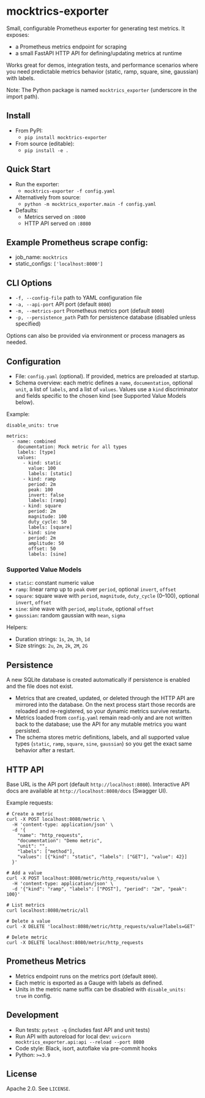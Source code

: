 # mocktrics-exporter

Small, configurable Prometheus exporter for generating test metrics. It exposes:
- a Prometheus metrics endpoint for scraping
- a small FastAPI HTTP API for defining/updating metrics at runtime

Works great for demos, integration tests, and performance scenarios where you need predictable metrics behavior (static, ramp, square, sine, gaussian) with labels.

Note: The Python package is named `mocktrics_exporter` (underscore in the import path).

## Install

- From PyPI:
  - `pip install mocktrics-exporter`
- From source (editable):
  - `pip install -e .`

## Quick Start

- Run the exporter:
  - `mocktrics-exporter -f config.yaml`
- Alternatively from source:
  - `python -m mocktrics_exporter.main -f config.yaml`
- Defaults:
  - Metrics served on `:8000`
  - HTTP API served on `:8080`

Example Prometheus scrape config:
-
  - job_name: `mocktrics`
  - static_configs: `['localhost:8000']`

## CLI Options

- `-f, --config-file` path to YAML configuration file
- `-a, --api-port` API port (default `8080`)
- `-m, --metrics-port` Prometheus metrics port (default `8000`)
- `-p, --persistence_path` Path for persistence database (disabled unless specified)

Options can also be provided via environment or process managers as needed.

## Configuration

- File: `config.yaml` (optional). If provided, metrics are preloaded at startup.
- Schema overview: each metric defines a `name`, `documentation`, optional `unit`, a list of `labels`, and a list of `values`. Values use a `kind` discriminator and fields specific to the chosen kind (see Supported Value Models below).

Example:

```
disable_units: true

metrics:
  - name: combined
    documentation: Mock metric for all types
    labels: [type]
    values:
      - kind: static
        value: 100
        labels: [static]
      - kind: ramp
        period: 2m
        peak: 100
        invert: false
        labels: [ramp]
      - kind: square
        period: 2m
        magnitude: 100
        duty_cycle: 50
        labels: [square]
      - kind: sine
        period: 2m
        amplitude: 50
        offset: 50
        labels: [sine]
```

### Supported Value Models

- `static`: constant numeric value
- `ramp`: linear ramp up to `peak` over `period`, optional `invert`, `offset`
- `square`: square wave with `period`, `magnitude`, `duty_cycle` (0–100), optional `invert`, `offset`
- `sine`: sine wave with `period`, `amplitude`, optional `offset`
- `gaussian`: random gaussian with `mean`, `sigma`

Helpers:
- Duration strings: `1s`, `2m`, `3h`, `1d`
- Size strings: `2u`, `2m`, `2k`, `2M`, `2G`

## Persistence
A new SQLite database is created automatically if persistence is enabled and the file does not exist.
- Metrics that are created, updated, or deleted through the HTTP API are mirrored into the database. On the next process start those records are reloaded and re-registered, so your dynamic metrics survive restarts.
- Metrics loaded from `config.yaml` remain read-only and are not written back to the database; use the API for any mutable metrics you want persisted.
- The schema stores metric definitions, labels, and all supported value types (`static`, `ramp`, `square`, `sine`, `gaussian`) so you get the exact same behavior after a restart.

## HTTP API

Base URL is the API port (default `http://localhost:8080`).
Interactive API docs are available at `http://localhost:8080/docs` (Swagger UI).

Example requests:

```
# Create a metric
curl -X POST localhost:8080/metric \
  -H 'content-type: application/json' \
  -d '{
    "name": "http_requests",
    "documentation": "Demo metric",
    "unit": "",
    "labels": ["method"],
    "values": [{"kind": "static", "labels": ["GET"], "value": 42}]
  }'

# Add a value
curl -X POST localhost:8080/metric/http_requests/value \
  -H 'content-type: application/json' \
  -d '{"kind": "ramp", "labels": ["POST"], "period": "2m", "peak": 100}'

# List metrics
curl localhost:8080/metric/all

# Delete a value
curl -X DELETE 'localhost:8080/metric/http_requests/value?labels=GET'

# Delete metric
curl -X DELETE localhost:8080/metric/http_requests
```

## Prometheus Metrics

- Metrics endpoint runs on the metrics port (default `8000`).
- Each metric is exported as a Gauge with labels as defined.
- Units in the metric name suffix can be disabled with `disable_units: true` in config.

## Development

- Run tests: `pytest -q` (includes fast API and unit tests)
- Run API with autoreload for local dev: `uvicorn mocktrics_exporter.api:api --reload --port 8080`
- Code style: Black, isort, autoflake via pre-commit hooks
- Python: `>=3.9`

## License

Apache 2.0. See `LICENSE`.
